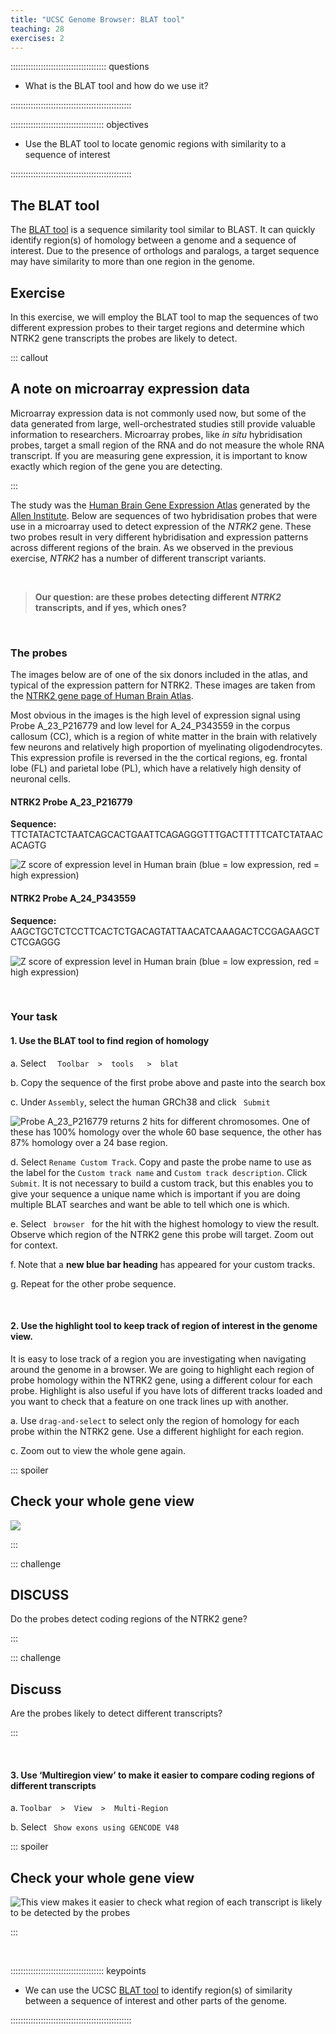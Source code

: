 ```yaml
---
title: "UCSC Genome Browser: BLAT tool"
teaching: 28
exercises: 2
---
```


:::::::::::::::::::::::::::::::::::::: questions 

- What is the BLAT tool and how do we use it?

::::::::::::::::::::::::::::::::::::::::::::::::

::::::::::::::::::::::::::::::::::::: objectives

- Use the BLAT tool to locate genomic regions with similarity to a sequence of interest

::::::::::::::::::::::::::::::::::::::::::::::::

## The BLAT tool

The [BLAT tool](https://genome.ucsc.edu/FAQ/FAQblat.html) is a sequence similarity 
tool similar to BLAST. It can quickly identify region(s) of homology between a genome 
and a sequence of interest. Due to the presence of orthologs and paralogs, a target sequence 
may have similarity to more than one region in the genome. 

## Exercise

In this exercise, we will employ the BLAT tool to map the sequences of two different expression probes 
to their target regions and determine which NTRK2 gene transcripts the probes are likely to detect.

::: callout

## A note on microarray expression data

Microarray expression data is not commonly used now, but some of the data generated from 
large, well-orchestrated studies still provide valuable information to researchers. 
Microarray probes, like *in situ* hybridisation probes, target a small region of the RNA 
and do not measure the whole RNA transcript. If you are measuring gene expression, it is 
important to know exactly which region of the gene you are detecting. 

:::

The study was the [Human Brain Gene Expression Atlas](http://human.brain-map.org/) 
generated by the [Allen Institute](https://alleninstitute.org/about/). 
Below are sequences of two hybridisation probes that were use in a microarray 
used to detect expression of the *NTRK2* gene. These two probes result in very different 
hybridisation and expression patterns across different regions of the brain. 
As we observed in the previous exercise, *NTRK2* has a number of different transcript variants. 

<br> 

> **Our question: are these probes detecting different *NTRK2* transcripts, and if yes, which ones?**

<br>

### The probes

The images below are of one of the six donors included in the atlas, and typical 
of the expression pattern for NTRK2. These images are taken from the 
[NTRK2 gene page of Human Brain Atlas](http://human.brain-map.org/microarray/gene/show/4884).

Most obvious in the images is the high level of expression signal using Probe A_23_P216779 
and low level for A_24_P343559 in the corpus callosum (CC), which is a region of white matter 
in the brain with relatively few neurons and relatively high proportion of myelinating oligodendrocytes. 
This expression profile is reversed in the the cortical regions, eg. frontal lobe (FL) and parietal lobe (PL), 
which have a relatively high density of neuronal cells.

#### NTRK2 Probe A_23_P216779

**Sequence:** TTCTATACTCTAATCAGCACTGAATTCAGAGGGTTTGACTTTTTCATCTATAACACAGTG

![Z score of expression level in Human brain (blue = low expression, red = high expression)](episodes/fig/05BLAT_ProbeA23_ABA_P216779.png)

#### NTRK2 Probe A_24_P343559 

**Sequence:** AAGCTGCTCTCCTTCACTCTGACAGTATTAACATCAAAGACTCCGAGAAGCTCTCGAGGG

![Z score of expression level in Human brain (blue = low expression, red = high expression)](episodes/fig/05BLAT_ProbeA24_ABA_P343559.png)

<br>

### Your task

#### 1. Use the BLAT tool to find region of homology

a. Select  `  Toolbar  >  tools   >  blat`

b. Copy the sequence of the first probe above and paste into the search box

c. Under `Assembly`, select the human GRCh38 and click  `  Submit  `
  
![Probe A_23_P216779 returns 2 hits for different chromosomes. One of these has 100% homology over the whole 60 base sequence, the other has 87% homology over a 24 base region.](episodes/fig/05BLAT_BLATresults.png)
  
d. Select `Rename Custom Track`. Copy and paste the probe name to use as the label 
for the `Custom track name` and `Custom track description`. Click `Submit`. 
It is not necessary to build a custom track, but this enables you to give your 
sequence a unique name which is important if you 
are doing multiple BLAT searches and want be able to tell which one is which.

e. Select  `  browser  `  for the hit with the highest homology to view the result. 
Observe which region of the NTRK2 gene this probe will target. Zoom out for context.

f. Note that a **new blue bar heading** has appeared for your custom tracks.

g. Repeat for the other probe sequence.

<br>

#### 2. Use the highlight tool to keep track of region of interest in the genome view.

It is easy to lose track of a region you are investigating when navigating around the 
genome in a browser. We are going to highlight each region of probe homology within the NTRK2 gene, 
using a different colour for each probe. Highlight is also useful if you have lots of different tracks 
loaded and you want to check that a feature on one track lines up with another.

a. Use `drag-and-select` to select only the region of homology for each probe within the NTRK2 gene. 
Use a different highlight for each region. 

c. Zoom out to view the whole gene again.

::: spoiler

## Check your whole gene view

![](episodes/fig/05BLAT_ProbesHighlighted.png)

:::

::: challenge

## DISCUSS

Do the probes detect coding regions of the NTRK2 gene?

:::

::: challenge

## Discuss

Are the probes likely to detect different transcripts?

:::

<br>

#### 3. Use ‘Multiregion view’ to make it easier to compare coding regions of different transcripts

a. `Toolbar  >  View  >  Multi-Region  `  

b. Select  `  Show exons using GENCODE V48  `

::: spoiler

## Check your whole gene view

![This view makes it easier to check what region of each transcript is likely to be detected by the probes](episodes/fig/05BLAT_ProbesHighlighted_multiregion.png)

:::


<br>

::::::::::::::::::::::::::::::::::::: keypoints 

- We can use the UCSC [BLAT tool](https://genome.ucsc.edu/FAQ/FAQblat.html) to 
identify region(s) of similarity between a sequence of interest and other parts of the genome.

::::::::::::::::::::::::::::::::::::::::::::::::

